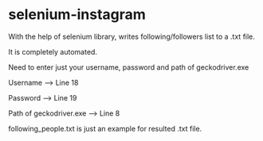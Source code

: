 # selenium-instagram
With the help of selenium library, writes following/followers list to a .txt file.

It is completely automated. 

Need to enter just your username, password and path of geckodriver.exe

Username --> Line 18

Password --> Line 19

Path of geckodriver.exe --> Line 8

following_people.txt is just an example for resulted .txt file.
